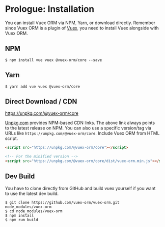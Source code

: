 # Prologue: Installation

You can install Vuex ORM via NPM, Yarn, or download directly. Remember since Vuex ORM is a plugin of [Vuex](https://vuex.vuejs.org), you need to install Vuex alongside with Vuex ORM.

## NPM

```console
$ npm install vue vuex @vuex-orm/core --save
```

## Yarn

```console
$ yarn add vue vuex @vuex-orm/core
```

## Direct Download / CDN

https://unpkg.com/@vuex-orm/core

[Unpkg.com](https://unpkg.com) provides NPM-based CDN links. The above link always points to the latest release on NPM. You can also use a specific version/tag via URLs like `https://unpkg.com/@vuex-orm/core`.
Include Vuex ORM from HTML script.

```html
<script src="https://unpkg.com/@vuex-orm/core"></script>

<!-- For the minified version -->
<script src="https://unpkg.com/@vuex-orm/core/dist/vuex-orm.min.js"></script>
```

## Dev Build

You have to clone directly from GitHub and build vuex yourself if you want to use the latest dev build.

```console
$ git clone https://github.com/vuex-orm/vuex-orm.git node_modules/vuex-orm
$ cd node_modules/vuex-orm
$ npm install
$ npm run build
```
